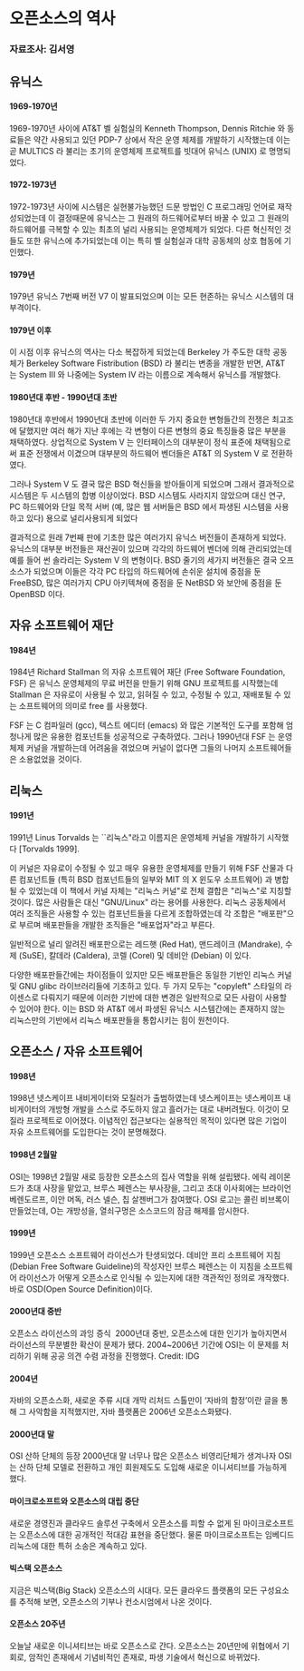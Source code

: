 # 오픈소스의 역사
### 자료조사: 김서영


## 유닉스

#### 1969-1970년
1969-1970년 사이에 AT&T 벨 실험실의 Kenneth Thompson, Dennis Ritchie 와 동료들은 
약간 사용되고 있던 PDP-7 상에서 작은 운영 체제를 개발하기 시작했는데 이는 곧 MULTICS 라 불리는 
초기의 운영체제 프로젝트를 빗대어 유닉스 (UNIX) 로 명명되었다. 

#### 1972-1973년 
1972-1973년 사이에 시스템은 실현불가능했던 드문 방법인 C 프로그래밍 언어로 재작성되었는데 
이 결정때문에 유닉스는 그 원래의 하드웨어로부터 바꿀 수 있고 그 원래의 하드웨어를 극복할 수 있는 
최초의 널리 사용되는 운영체제가 되었다. 다른 혁신적인 것들도 또한 유닉스에 추가되었는데 
이는 특히 벨 실험실과 대학 공동체의 상호 협동에 기인했다. 

#### 1979년
1979년 유닉스 7번째 버전 V7 이 발표되었으며 이는 모든 현존하는 유닉스 시스템의 대부격이다.

#### 1979년 이후
이 시점 이후 유닉스의 역사는 다소 복잡하게 되었는데 
Berkeley 가 주도한 대학 공동체가 Berkeley Software Fistribution (BSD) 라 불리는 변종을 개발한 반면,
AT&T 는 System III 와 나중에는 System IV 라는 이름으로 계속해서 유닉스를 개발했다.

#### 1980년대 후반 - 1990년대 초반
1980년대 후반에서 1990년대 초반에 이러한 두 가지 중요한 변형들간의 전쟁은 최고조에 달했지만 
여러 해가 지난 후에는 각 변형이 다른 변형의 중요 특징들중 많은 부분을 채택하였다. 
상업적으로 System V 는 인터페이스의 대부분이 정식 표준에 채택됨으로써 표준 전쟁에서 이겼으며 
대부분의 하드웨어 벤더들은 AT&T 의 System V 로 전환하였다.

그러나 System V 도 결국 많은 BSD 혁신들을 받아들이게 되었으며 그래서 결과적으로 시스템은 두 시스템의 합병 이상이었다. 
BSD 시스템도 사라지지 않았으며 대신 연구, PC 하드웨어와 단일 목적 서버 
(예, 많은 웹 서버들은 BSD 에서 파생된 시스템을 사용하고 있다) 용으로 널리사용되게 되었다

결과적으로 원래 7번째 판에 기초한 많은 여러가지 유닉스 버전들이 존재하게 되었다. 
유닉스의 대부분 버전들은 재산권이 있으며 각각의 하드웨어 벤더에 의해 관리되었는데 예를 들어 썬 솔라리는 System V 의 변형이다. 
BSD 줄기의 세가지 버전들은 결국 오프 소스가 되었으며 
이들은 각각 PC 타입의 하드웨어에 손쉬운 설치에 중점을 둔 FreeBSD, 
많은 여러가지 CPU 아키텍쳐에 중점을 둔 NetBSD 와 보안에 중점을 둔 OpenBSD 이다. 


## 자유 소프트웨어 재단

#### 1984년
1984년 Richard Stallman 의 자유 소프트웨어 재단 (Free Software Foundation, FSF) 은 
유닉스 운영체제의 무료 버전을 만들기 위해 GNU 프로젝트를 시작했는데 
Stallman 은 자유로이 사용될 수 있고, 읽혀질 수 있고, 수정될 수 있고, 재배포될 수 있는 소프트웨어의 의미로 free 를 사용했다. 

FSF 는 C 컴파일러 (gcc), 텍스트 에디터 (emacs) 와 많은 기본적인 도구를 포함해 
엄청나게 많은 유용한 컴포넌트들 성공적으로 구축하였다. 
그러나 1990년대 FSF 는 운영체제 커널을 개발하는데 어려움을 겪었으며 
커널이 없다면 그들의 나머지 소프트웨어들은 소용없었을 것이다. 


## 리눅스

#### 1991년
1991년 Linus Torvalds 는 ``리눅스"라고 이름지은 운영체제 커널을 개발하기 시작했다 [Torvalds 1999].

이 커널은 자유로이 수정될 수 있고 매우 유용한 운영체제를 만들기 위해 
FSF 산물과 다른 컴포넌트들 (특히 BSD 컴포넌트들의 일부와 MIT 의 X 윈도우 소프트웨어) 과 병합될 수 있었는데 
이 책에서 커널 자체는 "리눅스 커널"로 전체 결합은 "리눅스"로 지칭할 것이다. 
많은 사람들은 대신 "GNU/Linux" 라는 용어를 사용한다.
리눅스 공동체에서 여러 조직들은 사용할 수 있는 컴포넌트들을 다르게 조합하였는데 
각 조합은 "배포판"으로 부르며 배포판들을 개발한 조직들은 "배포업자"라고 부른다. 

일반적으로 널리 알려진 배포판으로는 레드햇 (Red Hat), 맨드레이크 (Mandrake), 수제 (SuSE), 
칼데라 (Caldera), 코렐 (Corel) 및 데비안 (Debian) 이 있다.

다양한 배포판들간에는 차이점들이 있지만 모든 배포판들은 동일한 기반인 리눅스 커널 및 GNU glibc 라이브러리들에 기초하고 있다. 
두 가지 모두는 "copyleft" 스타일의 라이센스로 다뤄지기 때문에 이러한 기반에 대한 변경은 일반적으로 모든 사람이 사용할 수 있어야 한다. 
이는 BSD 와 AT&T 에서 파생된 유닉스 시스템간에는 존재하지 않는 리눅스만의 기반에서 리눅스 배포판들을 통합시키는 힘이 원천이다. 


## 오픈소스 / 자유 소프트웨어

#### 1998년
1998년 넷스케이프 내비게이터와 모질러가 출범하였는데 넷스케이프는 넷스케이프 내비게이터의 개방형 개발을 스스로 주도하지 않고 흘러가는 대로 내버려뒀다. 
이것이 모질라 프로젝트로 이어졌다. 이념적인 접근보다는 실용적인 목적이 있다면 많은 기업이 자유 소프트웨어를 도입한다는 것이 분명해졌다. 

#### 1998년 2월말
OSI는 1998년 2월말 새로 등장한 오픈소스의 집사 역할을 위해 설립됐다. 
에릭 레이몬드가 초대 사장을 맡았고, 브루스 페렌스는 부사장을, 
그리고 초대 이사회에는 브라이언 베렌도르프, 이안 머독, 러스 넬슨, 칩 살젠버그가 참여했다. 
OSI 로고는 콜린 비브록이 만들었는데, O는 개방성을, 열쇠구멍은 소스코드의 잠금 해제를 암시한다.

#### 1999년
1999년 오픈소스 소프트웨어 라이선스가 탄생되었다.
데비안 프리 소프트웨어 지침(Debian Free Software Guideline)의 작성자인 브루스 페렌스는 
이 지침을 소프트웨어 라이선스가 어떻게 오픈소스로 인식될 수 있는지에 대한 객관적인 정의로 개작했다. 
바로 OSD(Open Source Definition)이다.

#### 2000년대 중반
오픈소스 라이선스의 과잉 증식 
2000년대 중반, 오픈소스에 대한 인기가 높아지면서 라이선스의 무분별한 확산이 문제가 됐다.
2004~2006년 기간에 OSI는 이 문제를 처리하기 위해 공공 의견 수렴 과정을 진행했다. Credit: IDG

#### 2004년
자바의 오픈소스화, 새로운 주류 시대 개막
리처드 스톨만이 ‘자바의 함정’이란 글을 통해 그 사악함을 지적했지만, 자바 플랫폼은 2006년 오픈소스화됐다.

#### 2000년대 말
OSI 산하 단체의 등장
2000년대 말 너무나 많은 오픈소스 비영리단체가 생겨나자 
OSI는 산하 단체 모델로 전환하고 개인 회원제도도 도입해 새로운 이니셔티브를 가능하게 했다.

#### 마이크로소프트와 오픈소스의 대립 중단
새로운 경영진과 클라우드 솔루션 구축에서 오픈소스를 피할 수 없게 된 마이크로소프트는 
오픈소스에 대한 공개적인 적대감 표현을 중단했다. 물론 마이크로소프트는 임베디드 리눅스에 대한 특허 소송은 계속하고 있다.

#### 빅스택 오픈소스 
지금은 빅스택(Big Stack) 오픈소스의 시대다. 
모든 클라우드 플랫폼의 모든 구성요소를 추적해 보면, 오픈소스의 기부나 컨소시엄에서 나온 것이다.

#### 오픈소스 20주년 
오늘날 새로운 이니셔티브는 바로 오픈소스로 간다. 
오픈소스는 20년만에 위협에서 기회로, 암적인 존재에서 기념비적인 존재로, 파생 기술에서 혁신으로 바뀌었다.

